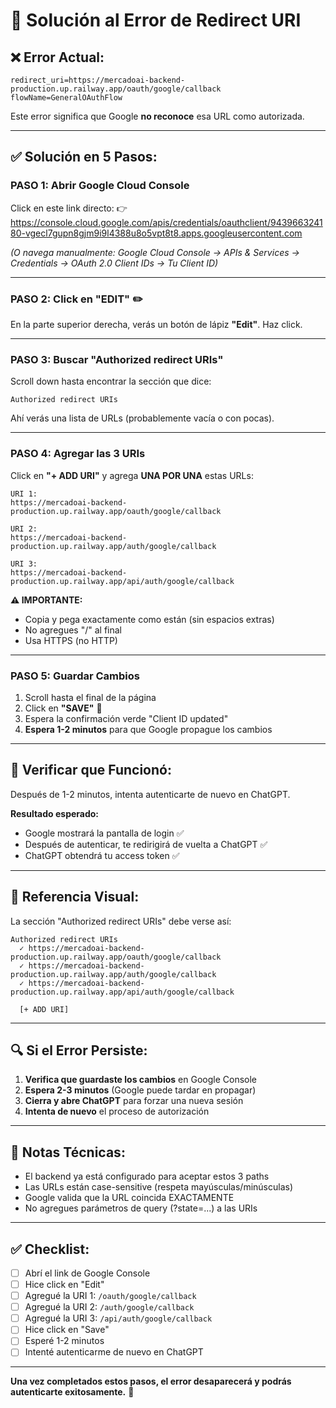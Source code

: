 # 🔐 Solución al Error de Redirect URI

## ❌ Error Actual:

```
redirect_uri=https://mercadoai-backend-production.up.railway.app/oauth/google/callback
flowName=GeneralOAuthFlow
```

Este error significa que Google **no reconoce** esa URL como autorizada.

---

## ✅ Solución en 5 Pasos:

### **PASO 1: Abrir Google Cloud Console**

Click en este link directo:
👉 https://console.cloud.google.com/apis/credentials/oauthclient/943966324180-vgecl7gupn8gjm9i9l4388u8o5vpt8t8.apps.googleusercontent.com

*(O navega manualmente: Google Cloud Console → APIs & Services → Credentials → OAuth 2.0 Client IDs → Tu Client ID)*

---

### **PASO 2: Click en "EDIT" ✏️**

En la parte superior derecha, verás un botón de lápiz **"Edit"**. Haz click.

---

### **PASO 3: Buscar "Authorized redirect URIs"**

Scroll down hasta encontrar la sección que dice:
```
Authorized redirect URIs
```

Ahí verás una lista de URLs (probablemente vacía o con pocas).

---

### **PASO 4: Agregar las 3 URIs**

Click en **"+ ADD URI"** y agrega **UNA POR UNA** estas URLs:

```
URI 1:
https://mercadoai-backend-production.up.railway.app/oauth/google/callback

URI 2:
https://mercadoai-backend-production.up.railway.app/auth/google/callback

URI 3:
https://mercadoai-backend-production.up.railway.app/api/auth/google/callback
```

**⚠️ IMPORTANTE:**
- Copia y pega exactamente como están (sin espacios extras)
- No agregues "/" al final
- Usa HTTPS (no HTTP)

---

### **PASO 5: Guardar Cambios**

1. Scroll hasta el final de la página
2. Click en **"SAVE"** 💾
3. Espera la confirmación verde "Client ID updated"
4. **Espera 1-2 minutos** para que Google propague los cambios

---

## 🧪 Verificar que Funcionó:

Después de 1-2 minutos, intenta autenticarte de nuevo en ChatGPT.

**Resultado esperado:**
- Google mostrará la pantalla de login ✅
- Después de autenticar, te redirigirá de vuelta a ChatGPT ✅
- ChatGPT obtendrá tu access token ✅

---

## 📸 Referencia Visual:

La sección "Authorized redirect URIs" debe verse así:

```
Authorized redirect URIs
  ✓ https://mercadoai-backend-production.up.railway.app/oauth/google/callback
  ✓ https://mercadoai-backend-production.up.railway.app/auth/google/callback
  ✓ https://mercadoai-backend-production.up.railway.app/api/auth/google/callback

  [+ ADD URI]
```

---

## 🔍 Si el Error Persiste:

1. **Verifica que guardaste los cambios** en Google Console
2. **Espera 2-3 minutos** (Google puede tardar en propagar)
3. **Cierra y abre ChatGPT** para forzar una nueva sesión
4. **Intenta de nuevo** el proceso de autorización

---

## 📝 Notas Técnicas:

- El backend ya está configurado para aceptar estos 3 paths
- Las URLs están case-sensitive (respeta mayúsculas/minúsculas)
- Google valida que la URL coincida EXACTAMENTE
- No agregues parámetros de query (?state=...) a las URIs

---

## ✅ Checklist:

- [ ] Abrí el link de Google Console
- [ ] Hice click en "Edit"
- [ ] Agregué la URI 1: `/oauth/google/callback`
- [ ] Agregué la URI 2: `/auth/google/callback`
- [ ] Agregué la URI 3: `/api/auth/google/callback`
- [ ] Hice click en "Save"
- [ ] Esperé 1-2 minutos
- [ ] Intenté autenticarme de nuevo en ChatGPT

---

**Una vez completados estos pasos, el error desaparecerá y podrás autenticarte exitosamente.** 🎉
